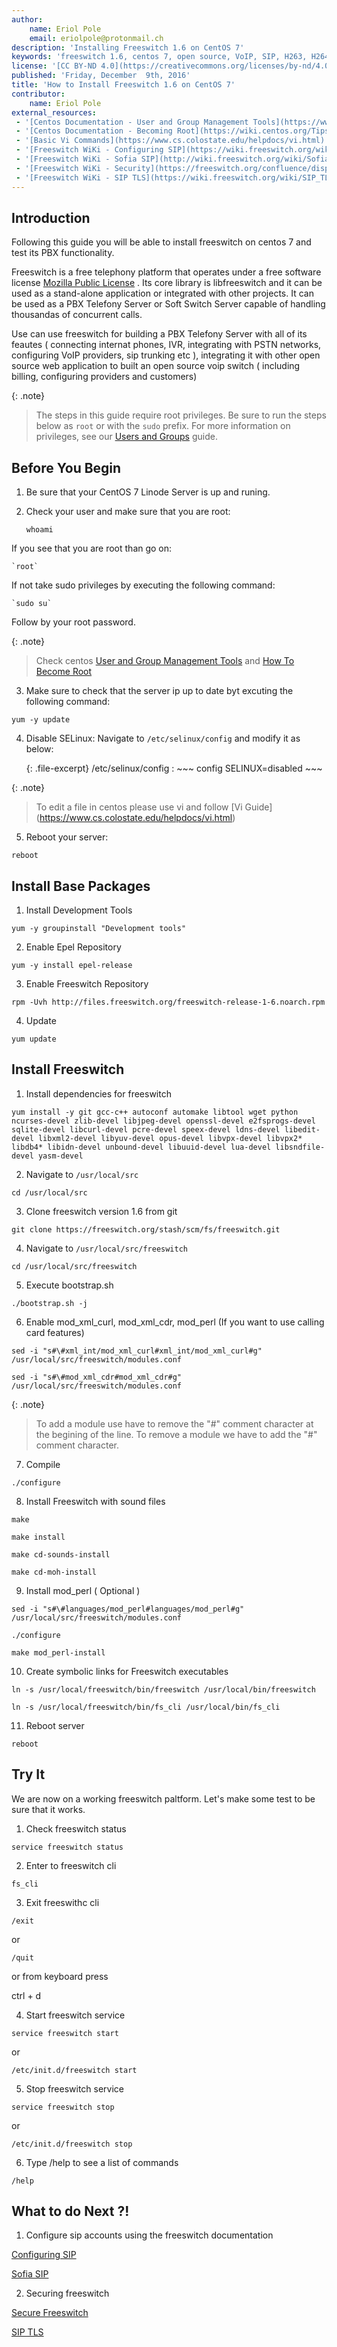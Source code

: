 ```yaml
---
author:
    name: Eriol Pole
    email: eriolpole@protonmail.ch
description: 'Installing Freeswitch 1.6 on CentOS 7'
keywords: 'freeswitch 1.6, centos 7, open source, VoIP, SIP, H263, H264, IVR, API, skypopen, H.323, SCCP'
license: '[CC BY-ND 4.0](https://creativecommons.org/licenses/by-nd/4.0)'
published: 'Friday, December  9th, 2016'
title: 'How to Install Freeswitch 1.6 on CentOS 7'
contributor:
    name: Eriol Pole
external_resources:
 - '[Centos Documentation - User and Group Management Tools](https://www.centos.org/docs/5/html/Deployment_Guide-en-US/s1-users-tools.html)'
 - '[Centos Documentation - Becoming Root](https://wiki.centos.org/TipsAndTricks/BecomingRoot)'
 - '[Basic Vi Commands](https://www.cs.colostate.edu/helpdocs/vi.html)'
 - '[Freeswitch WiKi - Configuring SIP](https://wiki.freeswitch.org/wiki/Configuring_SIP)'
 - '[Freeswitch WiKi - Sofia SIP](http://wiki.freeswitch.org/wiki/Sofia-SIP)'
 - '[Freeswitch WiKi - Security](https://freeswitch.org/confluence/display/FREESWITCH/Security)'
 - '[Freeswitch WiKi - SIP TLS](https://wiki.freeswitch.org/wiki/SIP_TLS)'
---
```


## Introduction

Following this guide you will be able to install freeswitch on centos 7 and test its PBX functionality. 

Freeswitch is a free telephony platform that operates under a free software license [Mozilla Public License](https://www.mozilla.org/en-US/MPL/) . Its core library is libfreeswitch and it can be used as a stand-alone application or integrated with other projects. It can be used as a PBX Telefony Server or Soft Switch Server capable of handling thousandas of concurrent calls.

Use can use freeswitch for building a PBX Telefony Server with all of its feautes ( connecting internat phones, IVR, integrating with PSTN networks, configuring VoIP providers, sip trunking etc ), integrating it with other open source web application to built an open source voip switch ( including billing, configuring providers and customers)

{: .note}
>
> The steps in this guide require root privileges. Be sure to run the steps below as `root` or with the `sudo` prefix. For more information on privileges, see our [Users and Groups](/docs/tools-reference/linux-users-and-groups) guide. 

## Before You Begin

1. Be sure that your CentOS 7 Linode Server is up and runing.
2. Check your user and make sure that you are root:

    `whoami`

 If you see that you are root than go on:

    `root`
	
 If not take sudo privileges by executing the following command:

    `sudo su`
	
 Follow by your root password.

 {: .note}
 >
 > Check centos [User and Group Management Tools](https://www.centos.org/docs/5/html/Deployment_Guide-en-US/s1-users-tools.html) and  [How To Become Root](https://wiki.centos.org/TipsAndTricks/BecomingRoot)
	
3. Make sure to check that the server ip up to date byt excuting the following command: 

 `yum -y update`

4. Disable SELinux: Navigate to `/etc/selinux/config` and modify it as below:

    {: .file-excerpt}
    /etc/selinux/config
    :   ~~~ config
        SELINUX=disabled
        ~~~

 {: .note}
 >
 > To edit a file in centos please use vi and follow  [Vi Guide] (https://www.cs.colostate.edu/helpdocs/vi.html)

5. Reboot your server:

 `reboot`


## Install Base Packages

1. Install Development Tools

 `yum -y groupinstall "Development tools"`

2. Enable Epel Repository

 `yum -y install epel-release`

3. Enable Freeswitch Repository

 `rpm -Uvh http://files.freeswitch.org/freeswitch-release-1-6.noarch.rpm`

4. Update

 `yum update`

## Install Freeswitch

1. Install dependencies for freeswitch

 `yum install -y git gcc-c++ autoconf automake libtool wget python ncurses-devel zlib-devel libjpeg-devel openssl-devel e2fsprogs-devel sqlite-devel libcurl-devel pcre-devel speex-devel ldns-devel libedit-devel libxml2-devel libyuv-devel opus-devel libvpx-devel libvpx2* libdb4* libidn-devel unbound-devel libuuid-devel lua-devel libsndfile-devel yasm-devel`

2. Navigate to `/usr/local/src`

 `cd /usr/local/src`

3. Clone freeswitch version 1.6 from git 

 `git clone https://freeswitch.org/stash/scm/fs/freeswitch.git`

4. Navigate to `/usr/local/src/freeswitch`

 `cd /usr/local/src/freeswitch`

5. Execute bootstrap.sh

 `./bootstrap.sh -j`

6. Enable mod_xml_curl, mod_xml_cdr, mod_perl (If you want to use calling card features)

 `sed -i "s#\#xml_int/mod_xml_curl#xml_int/mod_xml_curl#g" /usr/local/src/freeswitch/modules.conf`
 
 `sed -i "s#\#mod_xml_cdr#mod_xml_cdr#g" /usr/local/src/freeswitch/modules.conf`

 {: .note}
 >
 > To add a module use have to remove the "#" comment character at the begining of the line. To remove a module we have to add the "#"    comment character. 

7. Compile

 `./configure`

8. Install Freeswitch with sound files

 `make`
 
 `make install`
 
 `make cd-sounds-install`
 
 `make cd-moh-install`

9. Install mod_perl ( Optional )

 `sed -i "s#\#languages/mod_perl#languages/mod_perl#g" /usr/local/src/freeswitch/modules.conf`
 
 `./configure`
 
 `make mod_perl-install`

10. Create symbolic links for Freeswitch executables

 `ln -s /usr/local/freeswitch/bin/freeswitch /usr/local/bin/freeswitch`
 
 `ln -s /usr/local/freeswitch/bin/fs_cli /usr/local/bin/fs_cli`

11. Reboot server 

 `reboot`

## Try It

We are now on a working freeswitch paltform. Let's make some test to be sure that it works.

1. Check freeswitch status

 `service freeswitch status`

2. Enter to freeswitch cli

 `fs_cli`

3. Exit freeswithc cli

 `/exit` 

 or 

 `/quit` 

 or from keyboard press

  ctrl + d

4. Start freeswitch service

 `service freeswitch start`

 or 
 
 `/etc/init.d/freeswitch start`

5. Stop freeswitch service

 `service freeswitch stop`

 or 

 `/etc/init.d/freeswitch stop`

6. Type /help <enter> to see a list of commands

 `/help`

## What to do Next ?!

 1. Configure sip accounts using the freeswitch documentation

 [Configuring SIP](https://wiki.freeswitch.org/wiki/Configuring_SIP)
 
 [Sofia SIP](http://wiki.freeswitch.org/wiki/Sofia-SIP)


 2. Securing freeswitch

 [Secure Freeswitch](https://freeswitch.org/confluence/display/FREESWITCH/Security)
 
 [SIP TLS](https://wiki.freeswitch.org/wiki/SIP_TLS)
